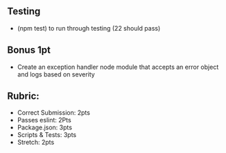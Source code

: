 ## Testing
* (npm test) to run through testing (22 should pass)

## Bonus 1pt
* Create an exception handler node module that accepts an error object and logs based on severity

## Rubric:
* Correct Submission: 2pts
* Passes eslint: 2Pts
* Package.json: 3pts
* Scripts & Tests: 3pts
* Stretch: 2pts
